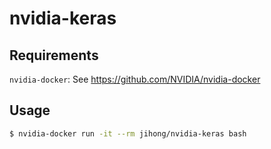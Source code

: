nvidia-keras
============

Requirements
------------

`nvidia-docker`: See https://github.com/NVIDIA/nvidia-docker

Usage
-----

```bash
$ nvidia-docker run -it --rm jihong/nvidia-keras bash
```
